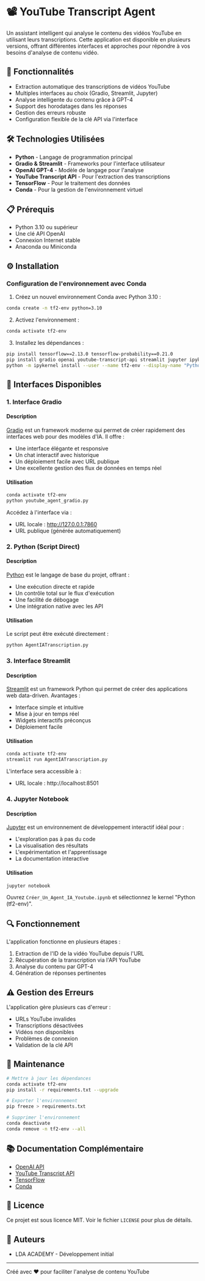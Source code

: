 # 📽 YouTube Transcript Agent

Un assistant intelligent qui analyse le contenu des vidéos YouTube en utilisant leurs transcriptions. Cette application est disponible en plusieurs versions, offrant différentes interfaces et approches pour répondre à vos besoins d'analyse de contenu vidéo.

## 🌟 Fonctionnalités

- Extraction automatique des transcriptions de vidéos YouTube
- Multiples interfaces au choix (Gradio, Streamlit, Jupyter)
- Analyse intelligente du contenu grâce à GPT-4
- Support des horodatages dans les réponses
- Gestion des erreurs robuste
- Configuration flexible de la clé API via l'interface

## 🛠 Technologies Utilisées

- **Python** - Langage de programmation principal
- **Gradio & Streamlit** - Frameworks pour l'interface utilisateur
- **OpenAI GPT-4** - Modèle de langage pour l'analyse
- **YouTube Transcript API** - Pour l'extraction des transcriptions
- **TensorFlow** - Pour le traitement des données
- **Conda** - Pour la gestion de l'environnement virtuel

## 📋 Prérequis

- Python 3.10 ou supérieur
- Une clé API OpenAI
- Connexion Internet stable
- Anaconda ou Miniconda

## ⚙️ Installation

### Configuration de l'environnement avec Conda

1. Créez un nouvel environnement Conda avec Python 3.10 :
```bash
conda create -n tf2-env python=3.10
```

2. Activez l'environnement :
```bash
conda activate tf2-env
```

3. Installez les dépendances :
```bash
pip install tensorflow==2.13.0 tensorflow-probability==0.21.0
pip install gradio openai youtube-transcript-api streamlit jupyter ipykernel
python -m ipykernel install --user --name tf2-env --display-name "Python (tf2-env)"
```

## 🚀 Interfaces Disponibles

### 1. Interface Gradio

#### Description
[Gradio](https://www.gradio.app/docs) est un framework moderne qui permet de créer rapidement des interfaces web pour des modèles d'IA. Il offre :
- Une interface élégante et responsive
- Un chat interactif avec historique
- Un déploiement facile avec URL publique
- Une excellente gestion des flux de données en temps réel

#### Utilisation
```bash
conda activate tf2-env
python youtube_agent_gradio.py
```

Accédez à l'interface via :
- URL locale : http://127.0.0.1:7860
- URL publique (générée automatiquement)

### 2. Python (Script Direct)

#### Description
[Python](https://docs.python.org/3.10/) est le langage de base du projet, offrant :
- Une exécution directe et rapide
- Un contrôle total sur le flux d'exécution
- Une facilité de débogage
- Une intégration native avec les API

#### Utilisation
Le script peut être exécuté directement :
```bash
python AgentIATranscription.py
```

### 3. Interface Streamlit

#### Description
[Streamlit](https://docs.streamlit.io/) est un framework Python qui permet de créer des applications web data-driven. Avantages :
- Interface simple et intuitive
- Mise à jour en temps réel
- Widgets interactifs préconçus
- Déploiement facile

#### Utilisation
```bash
conda activate tf2-env
streamlit run AgentIATranscription.py
```

L'interface sera accessible à :
- URL locale : http://localhost:8501

### 4. Jupyter Notebook

#### Description
[Jupyter](https://jupyter-notebook.readthedocs.io/) est un environnement de développement interactif idéal pour :
- L'exploration pas à pas du code
- La visualisation des résultats
- L'expérimentation et l'apprentissage
- La documentation interactive

#### Utilisation
```bash
jupyter notebook
```

Ouvrez `Créer_Un_Agent_IA_Youtube.ipynb` et sélectionnez le kernel "Python (tf2-env)".

## 🔍 Fonctionnement

L'application fonctionne en plusieurs étapes :

1. Extraction de l'ID de la vidéo YouTube depuis l'URL
2. Récupération de la transcription via l'API YouTube
3. Analyse du contenu par GPT-4
4. Génération de réponses pertinentes

## ⚠️ Gestion des Erreurs

L'application gère plusieurs cas d'erreur :
- URLs YouTube invalides
- Transcriptions désactivées
- Vidéos non disponibles
- Problèmes de connexion
- Validation de la clé API

## 🔄 Maintenance

```bash
# Mettre à jour les dépendances
conda activate tf2-env
pip install -r requirements.txt --upgrade

# Exporter l'environnement
pip freeze > requirements.txt

# Supprimer l'environnement
conda deactivate
conda remove -n tf2-env --all
```

## 📚 Documentation Complémentaire

- [OpenAI API](https://platform.openai.com/docs/api-reference)
- [YouTube Transcript API](https://github.com/jdepoix/youtube-transcript-api)
- [TensorFlow](https://www.tensorflow.org/api_docs)
- [Conda](https://docs.conda.io/en/latest/)

## 📄 Licence

Ce projet est sous licence MIT. Voir le fichier `LICENSE` pour plus de détails.

## 👥 Auteurs

- LDA ACADEMY - Développement initial

---
Créé avec ❤️ pour faciliter l'analyse de contenu YouTube